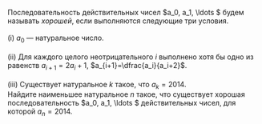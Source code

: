 Последовательность действительных чисел $a_0, a_1, \ldots $ будем называть *хорошей*, если выполняются
следующие три условия.
<br/> <br/>(i) $a_0$ — натуральное число.
<br/> <br/>(ii) Для каждого целого неотрицательного $i$ выполнено хотя бы одно из равенств $a_{i+1}=2a_i+1$, $a_{i+1}=\dfrac{a_i}{a_i+2}$.
<br/> <br/>(iii) Существует натуральное $k$ такое, что $a_k=2014$.
<br/> Найдите наименьшее натуральное $n$ такое, что существует хорошая последовательность $a_0, a_1, \ldots $ действительных чисел, для которой $a_n=2014$.